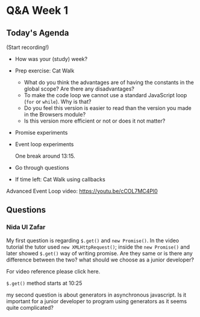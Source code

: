 <!-- cSpell:disable -->

# Q&A Week 1

## Today's Agenda

(Start recording!)

- How was your (study) week?
- Prep exercise: Cat Walk
  - What do you think the advantages are of having the constants in the global scope? Are there any disadvantages?
  - To make the code loop we cannot use a standard JavaScript loop (`for` or `while`). Why is that?
  - Do you feel this version is easier to read than the version you made in the Browsers module?
  - Is this version more efficient or not or does it not matter?
- Promise experiments
- Event loop experiments

  One break around 13:15.

- Go through questions

- If time left: Cat Walk using callbacks

Advanced Event Loop video: <https://youtu.be/cCOL7MC4Pl0>

## Questions

### Nida Ul Zafar

My first question is regarding `$.get()` and `new Promise()`. In the video tutorial the tutor used `new XMLHttpRequest()`; inside the `new Promise()` and later showed `$.get()` way of writing promise. Are they same or is there any difference between the two? what should we choose as a junior developer?

For video reference please click here.

`$.get()` method starts at 10:25

my second question is about generators in asynchronous javascript. Is it important for a junior developer to program using generators as it seems quite complicated?
